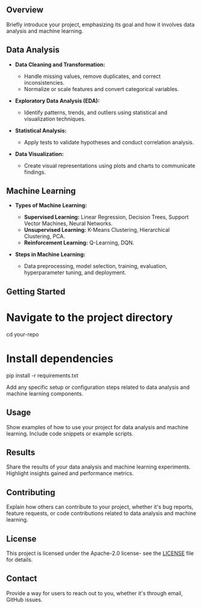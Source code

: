 



## Overview

Briefly introduce your project, emphasizing its goal and how it involves data analysis and machine learning.

## Data Analysis

- **Data Cleaning and Transformation:**
  - Handle missing values, remove duplicates, and correct inconsistencies.
  - Normalize or scale features and convert categorical variables.

- **Exploratory Data Analysis (EDA):**
  - Identify patterns, trends, and outliers using statistical and visualization techniques.

- **Statistical Analysis:**
  - Apply tests to validate hypotheses and conduct correlation analysis.

- **Data Visualization:**
  - Create visual representations using plots and charts to communicate findings.

## Machine Learning

- **Types of Machine Learning:**
  - **Supervised Learning:** Linear Regression, Decision Trees, Support Vector Machines, Neural Networks.
  - **Unsupervised Learning:** K-Means Clustering, Hierarchical Clustering, PCA.
  - **Reinforcement Learning:** Q-Learning, DQN.

- **Steps in Machine Learning:**
  - Data preprocessing, model selection, training, evaluation, hyperparameter tuning, and deployment.

## Getting Started




# Navigate to the project directory
cd your-repo

# Install dependencies
pip install -r requirements.txt

Add any specific setup or configuration steps related to data analysis and machine learning components.

## Usage

Show examples of how to use your project for data analysis and machine learning. Include code snippets or example scripts.

## Results

Share the results of your data analysis and machine learning experiments. Highlight insights gained and performance metrics.

## Contributing

Explain how others can contribute to your project, whether it's bug reports, feature requests, or code contributions related to data analysis and machine learning.

## License

This project is licensed under the  Apache-2.0 license- see the [LICENSE](LICENSE) file for details.

## Contact

Provide a way for users to reach out to you, whether it's through email, GitHub issues.
